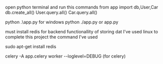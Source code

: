 open python terminal and run this commands
from app import db,User,Car
db.create_all()
User.query.all()
Car.query.all()




python .\app.py for windows
python ./app.py or app.py

must install redis for backend functionallity of storing dat
I've used linux to complete this project 
the command I've used

sudo apt-get install redis            

celery -A app.celery worker --loglevel=DEBUG (for celery)
